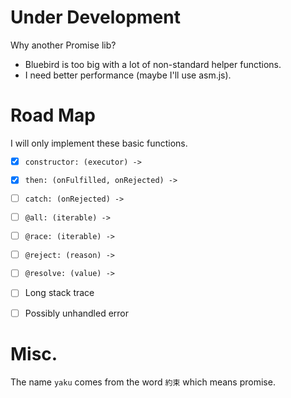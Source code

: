 # Under Development

Why another Promise lib?

- Bluebird is too big with a lot of non-standard helper functions.
- I need better performance (maybe I'll use asm.js).

# Road Map

I will only implement these basic functions.

- [x] `constructor: (executor) ->`

- [x] `then: (onFulfilled, onRejected) ->`

- [ ] `catch: (onRejected) ->`

- [ ] `@all: (iterable) ->`

- [ ] `@race: (iterable) ->`

- [ ] `@reject: (reason) ->`

- [ ] `@resolve: (value) ->`

- [ ] Long stack trace

- [ ] Possibly unhandled error

# Misc.

The name `yaku` comes from the word `約束` which means promise.
